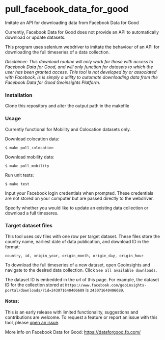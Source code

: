 # pull_facebook_data_for_good
Imitate an API for downloading data from Facebook Data for Good

Currently, Facebook Data for Good does not provide an API to automatically download or update datasets.

This program uses selenium webdriver to imitate the behaviour of an API for downloading the full timeseries of a data collection.

*Disclaimer: This download routine will only work for those with access to Facebook Data for Good, and will only function for datasets to which the user has been granted access. This tool is not developed by or associated with Facebook, is is simply a utility to automate downloading data from the Facebook Data for Good Geoinsights Platform.*

### Installation
Clone this repository and alter the output path in the makefile

### Usage

Currently functional for Mobility and Colocation datasets only.   

Download colocation data:  
```shell
$ make pull_colocation
```

Download mobility data:  
```shell
$ make pull_mobility
```

Run unit tests:
```shell
$ make test
```

Input your Facebook login credentials when prompted. These credentials are not stored on your computer but are passed directly to the webdriver.

Specify whether you would like to update an existing data collection or download a full timeseres.

### Target dataset files

This tool uses csv files with one row per target dataset. These files store the country name, earliest date of data publication, and download ID in the format:  

`country, id, origin_year, origin_month, origin_day, origin_hour`

To download the full timeseries of a new dataset, open Geoinsights and navigate to the desired data collection. Click `See all available downloads`.

The dataset ID is embedded in the url of this page. For example, the dataset ID for the collection stored at `https://www.facebook.com/geoinsights-portal/downloads/?id=243071640406689` is `243071640406689`.

#### Notes:
This is an early release with limited functionality, suggestions and contributions are welcome. To request a feature or report an issue with this tool, please [open an issue](https://github.com/hamishgibbs/pull_facebook_data_for_good/issues/new).

More info on Facebook Data for Good: https://dataforgood.fb.com/
